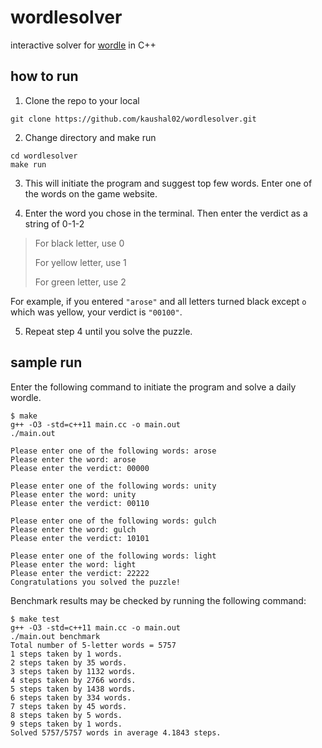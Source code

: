 # wordlesolver
interactive solver for [wordle](https://www.powerlanguage.co.uk/wordle/) in C++

## how to run

1. Clone the repo to your local

```
git clone https://github.com/kaushal02/wordlesolver.git
```

2. Change directory and make run

```
cd wordlesolver
make run
```

3. This will initiate the program and suggest top few words. Enter one of the words on the game website.


4. Enter the word you chose in the terminal. Then enter the verdict as a string of 0-1-2

> For black letter, use 0
>
> For yellow letter, use 1
>
> For green letter, use 2

For example, if you entered `"arose"` and all letters turned black except `o` which was yellow, your verdict is `"00100"`.

5. Repeat step 4 until you solve the puzzle.

## sample run

Enter the following command to initiate the program and solve a daily wordle.

```shell
$ make
g++ -O3 -std=c++11 main.cc -o main.out
./main.out

Please enter one of the following words: arose
Please enter the word: arose
Please enter the verdict: 00000

Please enter one of the following words: unity
Please enter the word: unity
Please enter the verdict: 00110

Please enter one of the following words: gulch
Please enter the word: gulch
Please enter the verdict: 10101

Please enter one of the following words: light
Please enter the word: light
Please enter the verdict: 22222
Congratulations you solved the puzzle!
```

Benchmark results may be checked by running the following command:

```shell
$ make test
g++ -O3 -std=c++11 main.cc -o main.out
./main.out benchmark
Total number of 5-letter words = 5757
1 steps taken by 1 words.
2 steps taken by 35 words.
3 steps taken by 1132 words.
4 steps taken by 2766 words.
5 steps taken by 1438 words.
6 steps taken by 334 words.
7 steps taken by 45 words.
8 steps taken by 5 words.
9 steps taken by 1 words.
Solved 5757/5757 words in average 4.1843 steps.
```